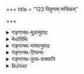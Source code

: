 +++
title = "123 पितॄणाम् मासिकम्"

+++

<details><summary>गङ्गानथ-मूलानुवादः</summary>

The monthly śrāddha to the Pitṛs the wise call “anvāhārya;” and it should be carefully performed with such meat as has been commended.—(123)
</details>

<details><summary>मेधातिथिः</summary>

**अन्वाहार्यं** दर्शपौर्णमासयोः श्रौतयोर् दक्षिणर्त्विजाम् । यद् एतन् **मासिकं श्राद्धम्** अमावास्यायाम् एतत् **पितॄणाम्** **अन्वाहार्यम्** । यथान्वाहार्येणर्त्विजः प्रीयन्ते तद्वत् पितरः श्राद्धेन । एतेन पित्रर्थतां श्राद्धस्याह । यथाग्न्यादिदेवतार्थो दर्शादियाग एवं न श्राद्धे पितरः, किं तर्हि तदुपकारार्थम् एव श्राद्धम् । तथा च **पितॄणाम्** इति षष्ठी । केवले हि देवतात्वे चतुर्थ्याविरहायोगः । 

- पक्षे पाठान्तरम् अर्थान्तरं च "**पिण्डानां मासिकम्**" इति । 

- **अन्वाहार्यं विदुर् बुधाः** । अनेनापि पितृयज्ञवद् अवश्यकर्तव्यतोच्यते । न त्व् इदम् अङ्गम् । **तद्** एतद् **आमिषेण** मांसेन कर्तव्यम् । **प्रशस्तेन** अप्रतिषिद्धेन विसेषविहितेन वा । "द्वौ मासौ मत्स्यमांसेन" (म्ध् ३.२५८) इति यद् वक्ष्यति । अयं च मुख्यः कल्पः । तदभावे दहिघृतपयोऽपूपादि विधायिष्यते । मांसं च व्यञ्जनम्, भक्तादिभोज्यस्य । न पुनर् एतद् एव केवलं भोज्यम्, येन वक्ष्यति "गुणांश् च सूपशाकाद्यान्" (म्ध् ३.२१६), तथा "यावन्तश् चैव यैश् चान्नैः" (म्ध् ३.११४) इति । 

- <u>किं पुनः</u> श्राद्धे होमब्राह्मणभोजनपिण्डनिर्वपणादीनि कर्माणि सर्वाण्य् एव समप्रधानानि श्राद्धशब्दवाच्यानि, उत किंचिद् अङ्गम् अत्र किंचित् प्रधानम् ।

- <u>उच्यते</u> । "श्राद्धं भोजयेत्" (म्ध् ३.१३७), "श्राद्धं भुक्तम् अनेन" (पाण् ५.२.८५), इति सामानाधिकरण्याद् ब्राह्मणभोजनं मुख्यं प्रतीयते ॥ ३.११३ ॥

_तथा चाह ।_
</details>

<details><summary>गङ्गानथ-भाष्यानुवादः</summary>

‘*Anvāhārya*’ is the name of the fee paid to the priests officiating at the *Darṣa-Pūrṇamāsa* sacrifices; and the monthly *śrāddha* offered to the Pitṛs is the ‘Anvāhārya fee’ for the Ancestors; and the sense of the metaphor is that the Pitṛs are as much pleased on receiving the
*śrāddha-ofterings* as the Priests are on receiving the fee. This name
serves to indicate that the *śrāddha* is performed for the Pitṛs. But the relation in which the Ancestors stand to the *śrāddha* is not the same in which the Deities stand to the *Darśa* and other sacrifices; as the *śrāddha* is performed for their benefit; and it is in this sense that we have the genitive case in ‘*pitṛṛṇām* (*pitṝṇām*?)’; if the Pitṛs were the ‘deities,’ then there would be no reason for the omitting of the Dative affix.

Another reading giving a totally different sense is ‘*piṇḍānām māsikam*.’

‘*The wise call Anvāhārya*’— This also indicates the obligatory character of the *Pitṛ-yajña* (which is as necessary as the sacrificial gift); but with this difference that it is not a mere subordinate factor (as the sacrificial fee is).

‘*It should be performed with such meat as has been comended*’—*i.e*., not prohibited, or particularly recommended; as in 268, where it is said ‘with the meat of fish the Ancestors remain satisfied for two months, etc., etc.’

This is the principal method; in the absence of meat, curds, butter, milk, cakes, etc., shall be offered, as is going to be prescribed later on.

The meat, however, is only the sauce for the seasoning of such food as cooked rice and the like; it does not consti-tute a food by itself, since the text is going to describe ‘such subsidiaries us soup and vegetables, etc.’ (226), and also ‘on what kinds of food, etc.’ (next verse).—(123)

The question that arises now is that the *śrāddha* consisting of the several acts of (*a*) oblations in fire, (*b*) feeding of Brāhmaṇas, (*c*) offering of hulls of food, and so forth,—are they all equally principal and expressible by the name ‘*śrāddha*?’ Or, some are principal and some secondary? The answer is that, in view of suoh expressions as—‘one should feed Brāhmaṇas in *śrāddha*,’ ‘this man has eaten at the *śrāddha*,’ and so forth, where ‘feeding’ and ‘*śrāddha*’ are spoken of as synonyms,—the ‘feeding of Brāhmaṇas appears to be the principal factor.’ To the same end our Author says—
</details>

<details><summary>गङ्गानथ-टिप्पन्यः</summary>

This verse is quoted in *Hemādri* (Śrāddha, p. 573);—and in
*Godādharapaddhati* (Kāla, p. 431), which expounds the name
‘*anvāhāryam*’ as ‘*anu, paścāt*, *āhāryam kāryam*,’ and says that this
the learned call ‘*Dārśa-Śrāddha*.’
</details>

<details><summary>गङ्गानथ-तुल्य-वाक्यानि</summary>

*Āpastamba-Dharmasūtra* (2.16).—‘Śrāddha should be performed month by
month.’

*Āpastamba-Dharmasūtra* (2.19).—‘The first alternative is that at these
Śrāddhas the offering should consist of butter and meat.’

*Viṣṇu-Smṛti* (70.24).—\[The Pitṛs are represented as
saying\]—‘Kālaśāka, Mahāśalka, the meat of the Vārdhrīṇasa goat, and the
meat of the rhinoceros whose horn has not come out,—these we partake
of.’

*Laugākṣi* (quoted in Parāśaramādhava, p. 308)—‘The twice-born person
whose father is dead must perform Śrāddha on the moonless day every
month.’
</details>

<details><summary>Bühler</summary>

123	The wise call the monthly funeral offering to the manes Anvaharya (to be offered after the cakes), and that must be carefully performed with the approved (sorts of) flesh (mentioned below).
</details>
